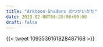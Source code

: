 ```yaml
---
title: "Arktoon-Shaders のつかいかた"
date: 2019-02-08T00:25:08+09:00
draft: false
---
```


{{< tweet 1093536161828487168 >}}